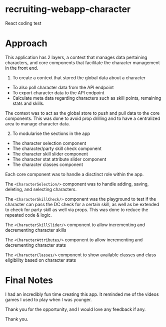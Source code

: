 # recruiting-webapp-character
React coding test

# Approach 
This application has 2 layers, a context that manages data pertaining characters, and core components that facilitate the character management in the front end.  

1. To create a context that stored the global data about a character
  - To also poll character data from the API endpoint 
  - To export character data to the API endpoint 
  - Calculate meta data regarding characters such as skill points, remaining stats and skills.  

The context was to act as the global store to push and pull data to the core components. This was done to avoid prop drilling and to have a centralized area to manage character data. 

2. To modularise the sections in the app 
  - The character selection <CharacterSelection/> component 
  - The character/party skill check <CharacterSkillCheck/> component
  - The character skill slider <CharacterSkillSlider/> component
  - The character stat attribute slider <CharacterAttributes/> component 
  - The character classes <CharacterClasses/> component 

Each core component was to handle a disctinct role within the app. 

The `<CharacterSelection/>` component was to handle adding, saving, deleting, and selecting characters. 

The `<CharacterSkillCheck/>` component was the playground to test if the character can pass the DC check for a certain skill, as well as be extended to check for party skill as well via props. This was done to reduce the repeated code & logic. 

The `<CharacterSkillSlider/>` component to allow incrementing and decrementing character skills 

The `<CharacterAttributes/>` component to allow incrementing and decrementing character stats 

The `<CharacterClasses/>` component to show available classes and class eligibility based on character stats

# Final Notes 

I had an incredibly fun time creating this app. It reminded me of the videos games I used to play when I was younger. 

Thank you for the opportunity, and I would love any feedback if any. 

Thank you. 